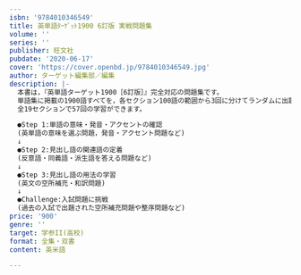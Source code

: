 ```yaml
---
isbn: '9784010346549'
title: 英単語ﾀｰｹﾞｯﾄ1900 6訂版 実戦問題集
volume: ''
series: ''
publisher: 旺文社
pubdate: '2020-06-17'
cover: 'https://cover.openbd.jp/9784010346549.jpg'
author: ターゲット編集部／編集
description: |-
  本書は，『英単語ターゲット1900［6訂版］』完全対応の問題集です。
  単語集に掲載の1900語すべてを，各セクション100語の範囲から3回に分けてランダムに出題しています。
  全19セクションで57回の学習ができます。

  ●Step 1:単語の意味・発音・アクセントの確認
  (英単語の意味を選ぶ問題，発音・アクセント問題など)
  ↓
  ●Step 2:見出し語の関連語の定着
  (反意語・同義語・派生語を答える問題など)
  ↓
  ●Step 3:見出し語の用法の学習
  (英文の空所補充・和訳問題)
  ↓
  ●Challenge:入試問題に挑戦
  (過去の入試で出題された空所補充問題や整序問題など)
price: '900'
genre: ''
target: 学参II(高校)
format: 全集・双書
content: 英米語

---
```

